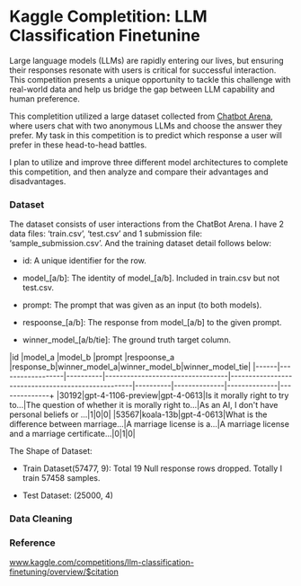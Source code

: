 # Kaggle Completition: LLM Classification Finetunine

Large language models (LLMs) are rapidly entering our lives, but ensuring their responses resonate with users is critical for successful interaction. This competition presents a unique opportunity to tackle this challenge with real-world data and help us bridge the gap between LLM capability and human preference.

This completition utilized a large dataset collected from [Chatbot Arena](https://lmarena.ai), where users chat with two anonymous LLMs and choose the answer they prefer. My task in this competition is to predict which response a user will prefer in these head-to-head battles.

I plan to utilize and improve three different model architectures to complete this competition, and then analyze and compare their advantages and disadvantages.

### Dataset 
The dataset consists of user interactions from the ChatBot Arena. I have 2 data files: ‘train.csv’, ‘test.csv’ and 1 submission file: ‘sample_submission.csv’. And the training dataset detail follows below: 

- id: A unique identifier for the row.

- model_[a/b]: The identity of model_[a/b]. Included in train.csv but not test.csv.

- prompt: The prompt that was given as an input (to both models).

- respoonse_[a/b]: The response from model_[a/b] to the given prompt.

- winner_model_[a/b/tie]: The ground truth target column.


|id    |model_a           |model_b   |prompt                            |respoonse_a                                        |response_b|winner_model_a|winner_model_b|winner_model_tie|
|------|------------------|----------|----------------------------------|---------------------------------------------------|----------|--------------|--------------|--------------+
|30192|gpt-4-1106-preview|gpt-4-0613|Is it morally right to try to...|The question of whether it is morally right to...|As an AI, I don't have personal beliefs or ...|1|0|0|
|53567|koala-13b|gpt-4-0613|What is the difference between marriage...|A marriage license is a...|A marriage license and a marriage certificate...|0|1|0|

The Shape of Dataset: 

- Train Dataset(57477, 9): Total 19 Null response rows dropped. Totally I train 57458 samples.

- Test Dataset: (25000, 4) 


### Data Cleaning



### Reference
www.kaggle.com/competitions/llm-classification-finetuning/overview/$citation
